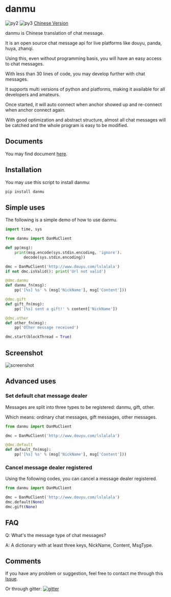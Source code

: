 # danmu

![py2][py2] ![py3][py3] [Chinese Version][chinese_version]

danmu is Chinese translation of chat message.

It is an open source chat message api for live platforms like douyu, panda, huya, zhanqi.

Using this, even without programming basis, you will have an easy access to chat messages.

With less than 30 lines of code, you may develop further with chat messages.

It supports multi versions of python and platforms, making it available for all developers and amateurs.

Once started, it will auto connect when anchor showed up and re-connect when anchor connect again.

With good optimization and abstract structure, almost all chat messages will be catched and the whole program is easy to be modified.

## Documents

You may find document [here][document].

## Installation

You may use this script to install danmu:

```bash
pip install danmu
```

## Simple uses

The following is a simple demo of how to use danmu.

```python
import time, sys

from danmu import DanMuClient

def pp(msg):
    print(msg.encode(sys.stdin.encoding, 'ignore').
        decode(sys.stdin.encoding))

dmc = DanMuClient('http://www.douyu.com/lslalala')
if not dmc.isValid(): print('Url not valid')

@dmc.danmu
def danmu_fn(msg):
    pp('[%s] %s' % (msg['NickName'], msg['Content']))

@dmc.gift
def gift_fn(msg):
    pp('[%s] sent a gift!' % content['NickName'])

@dmc.other
def other_fn(msg):
    pp('Other message received')

dmc.start(blockThread = True)
```

## Screenshot

![screenshot][screenshot]

## Advanced uses

### Set default chat message dealer

Messages are split into three types to be registered: danmu, gift, other.

Which means: ordinary chat messages, gift messages, other messages.

```python
from danmu import DanMuClient

dmc = DanMuClient('http://www.douyu.com/lslalala')

@dmc.default
def default_fn(msg):
    pp('[%s] %s' % (msg['NickName'], msg['Content']))
```

### Cancel message dealer registered

Using the following codes, you can cancel a message dealer registered.

```python
from danmu import DanMuClient

dmc = DanMuClient('http://www.douyu.com/lslalala')
dmc.default(None)
dmc.gift(None)
```

## FAQ

Q: What's the message type of chat messages?

A: A dictionary with at least three keys, NickName, Content, MsgType.

## Comments

If you have any problem or suggestion, feel free to contact me through this [Issue][issue#2].

Or through gitter: [![gitter][gitter_picture]][gitter]

[py2]: https://img.shields.io/badge/python-2.7-ff69b4.svg "python2"
[py3]: https://img.shields.io/badge/python-3.5-red.svg "python3"
[chinese_version]: https://github.com/littlecodersh/danmu/blob/master/README.md
[document]: http://danmu.readthedocs.io/zh_CN/latest/
[screenshot]: http://7xrip4.com1.z0.glb.clouddn.com/danmu/demo.png?imageView/2/w/400/ "screenshot"
[issue#2]: https://github.com/littlecodersh/danmu/issues/2
[gitter_picture]: https://badges.gitter.im/littlecodersh/danmu.svg "gitter"
[gitter]: https://gitter.im/littlecodersh/danmu?utm_source=badge&utm_medium=badge&utm_campaign=pr-badge
